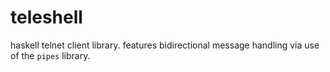# teleshell

haskell telnet client library. features bidirectional message handling
via use of the `pipes` library.
